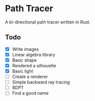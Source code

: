 # Path Tracer
A bi-directional path tracer written in Rust.

## Todo
- [X] Write images
- [X] Linear algebra library
- [X] Basic shape
- [X] Rendered a silhouette
- [X] Basic light
- [ ] Create a renderer
- [ ] Simple backward ray tracing
- [ ] BDPT
- [ ] Find a good name